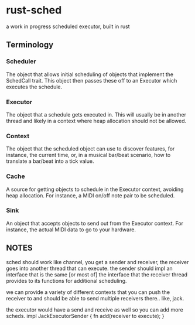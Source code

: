 # rust-sched
a work in progress scheduled executor, built in rust

## Terminology

### Scheduler

The object that allows initial scheduling of objects that implement the
SchedCall trait. This object then passes these off to an Executor which
executes the schedule.

### Executor

The object that a schedule gets executed in. This will usually be in another
thread and likely in a context where heap allocation should not be allowed.

### Context

The object that the scheduled object can use to discover features, for
instance, the current time, or, in a musical bar/beat scenario, how to
translate a bar/beat into a tick value.

### Cache

A source for getting objects to schedule in the Executor context, avoiding heap
allocation. For instance, a MIDI on/off note pair to be scheduled.
	
### Sink

An object that accepts objects to send out from the Executor context. For
instance, the actual MIDI data to go to your hardware.


## NOTES

sched should work like channel, you get a sender and receiver, the receiver goes into another thread that can execute.
the sender should impl an interface that is the same [or most of] the interface that the receiver thread provides to
its functions for additional scheduling.

we can provide a variety of different contexts that you can push the receiver to and should be able to send multiple receivers there..
like, jack.

the executor would have a send and receive as well so you can add more scheds.
impl JackExecutorSender {
	fn add(receiver to execute);
}

